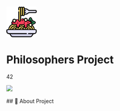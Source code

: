 <a name="readme-top"></a>
<div aling="center">
  <!-- logo-->
  <a href="https://github.com/ybounite/Philosophers">
  <img src="README_files/logo.png" alt="Logo" width="80" height="80">
  </a>
 
  <!-- Project Name -->
  <h1>Philosophers Project</h1>
  
  <!-- Short Description -->
  <p>42 
  <!-- Badges -->
  <p>
  <img src="https://img.shields.io/badge/score-125%20%2F%20100-success?style=for-the-badge" />
  <img src=>
  </p>
  ## 📜 About Project